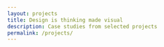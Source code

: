 ```yaml
---
layout: projects
title: Design is thinking made visual
description: Case studies from selected projects
permalink: /projects/
---
```

